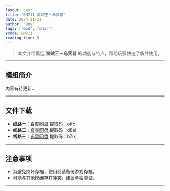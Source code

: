 ```yaml
---
layout: post
title: "BM211 海贼王－乌索普"
date: 2024-11-21
author: "Bny"
tags: ["mod", "char"]
scode: BM211
reading_time: 5
---
```


> 本文介绍模组 **海贼王－乌索普** 的功能与特点，帮助玩家快速了解并使用。

---

## 模组简介

内容有待更新...

---


## 文件下载
- **线路一**：[百度网盘](https://pan.baidu.com/s/1ha0gRcHxyNyPPl7fJfKGxg?pwd=otfc)  提取码：otfc  
- **线路二**：[夸克网盘](https://pan.quark.cn/s/05de1463c5a1?pwd=d8el)  提取码：d8el  
- **线路三**：[迅雷网盘](https://pan.xunlei.com/s/VOCCbjRlwSKMxXDUOvjC-XfZA1?pwd=b7ix)  提取码：b7ix  

---

## 注意事项
- 为避免损坏存档，使用前请备份游戏存档。
- 可能与其他模组存在冲突，建议单独测试。

---

